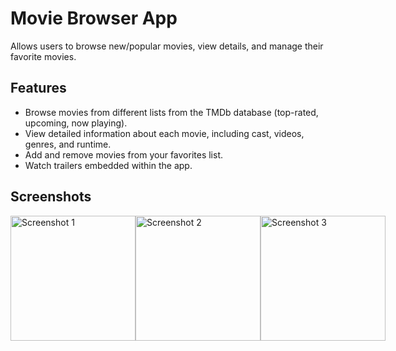 # Movie Browser App

Allows users to browse new/popular movies, view details, and manage their favorite movies.

## Features

- Browse movies from different lists from the TMDb database (top-rated, upcoming, now playing).
- View detailed information about each movie, including cast, videos, genres, and runtime.
- Add and remove movies from your favorites list.
- Watch trailers embedded within the app.

## Screenshots
<div style="display: flex; flex-direction: row; justify-content: space-between;">
  <img src="https://github.com/nikitab7/movie_app/assets/106767139/601c8d82-677b-47f9-8def-198aa42da9bd" alt="Screenshot 1" width="200">
  <img src="https://github.com/nikitab7/movie_app/assets/106767139/c34f75a3-6f6a-4077-a027-679dd9d4edb6" alt="Screenshot 2" width="200">
  <img src="https://github.com/nikitab7/movie_app/assets/106767139/b2879760-34f5-4c8a-b374-cfefb80878a8" alt="Screenshot 3" width="200">
</div>
